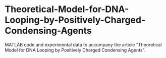 # Theoretical-Model-for-DNA-Looping-by-Positively-Charged-Condensing-Agents
MATLAB code and experimental data to accompany the article "Theoretical Model for DNA Looping by Positively Charged Condensing Agents".
